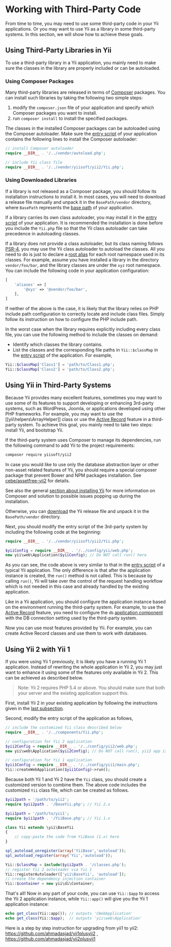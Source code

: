 Working with Third-Party Code
=============================

From time to time, you may need to use some third-party code in your Yii applications. Or you may want to
use Yii as a library in some third-party systems. In this section, we will show how to achieve these goals.


Using Third-Party Libraries in Yii <span id="using-libs-in-yii"></span>
----------------------------------

To use a third-party library in a Yii application, you mainly need to make sure the classes in the library
are properly included or can be autoloaded.

### Using Composer Packages <span id="using-composer-packages"></span>

Many third-party libraries are released in terms of [Composer](https://getcomposer.org/) packages.
You can install such libraries by taking the following two simple steps:

1. modify the `composer.json` file of your application and specify which Composer packages you want to install.
2. run `composer install` to install the specified packages.

The classes in the installed Composer packages can be autoloaded using the Composer autoloader. Make sure
the [entry script](structure-entry-scripts.md) of your application contains the following lines to install
the Composer autoloader:

```php
// install Composer autoloader
require __DIR__ . '/../vendor/autoload.php';

// include Yii class file
require __DIR__ . '/../vendor/yiisoft/yii2/Yii.php';
```

### Using Downloaded Libraries <span id="using-downloaded-libs"></span>

If a library is not released as a Composer package, you should follow its installation instructions to install it.
In most cases, you will need to download a release file manually and unpack it in the `BasePath/vendor` directory,
where `BasePath` represents the [base path](structure-applications.md#basePath) of your application.

If a library carries its own class autoloader, you may install it in the [entry script](structure-entry-scripts.md)
of your application. It is recommended the installation is done before you include the `Yii.php` file so that
the Yii class autoloader can take precedence in autoloading classes.

If a library does not provide a class autoloader, but its class naming follows [PSR-4](http://www.php-fig.org/psr/psr-4/),
you may use the Yii class autoloader to autoload the classes. All you need to do is just to declare a
[root alias](concept-aliases.md#defining-aliases) for each root namespace used in its classes. For example,
assume you have installed a library in the directory `vendor/foo/bar`, and the library classes are under
the `xyz` root namespace. You can include the following code in your application configuration:

```php
[
    'aliases' => [
        '@xyz' => '@vendor/foo/bar',
    ],
]
```

If neither of the above is the case, it is likely that the library relies on PHP include path configuration to
correctly locate and include class files. Simply follow its instruction on how to configure the PHP include path.

In the worst case when the library requires explicitly including every class file, you can use the following method
to include the classes on demand:

* Identify which classes the library contains.
* List the classes and the corresponding file paths in `Yii::$classMap` in the [entry script](structure-entry-scripts.md)
  of the application. For example,
```php
Yii::$classMap['Class1'] = 'path/to/Class1.php';
Yii::$classMap['Class2'] = 'path/to/Class2.php';
```


Using Yii in Third-Party Systems <span id="using-yii-in-others"></span>
--------------------------------

Because Yii provides many excellent features, sometimes you may want to use some of its features to support
developing or enhancing 3rd-party systems, such as WordPress, Joomla, or applications developed using other PHP
frameworks. For example, you may want to use the [[yii\helpers\ArrayHelper]] class or use the
[Active Record](db-active-record.md) feature in a third-party system. To achieve this goal, you mainly need to
take two steps: install Yii, and bootstrap Yii.

If the third-party system uses Composer to manage its dependencies, run the following command to add Yii
to the project requirements:

```bash
composer require yiisoft/yii2
```

In case you would like to use only the database abstraction layer or other non-asset related features of Yii,
you should require a special composer package that prevent Bower and NPM packages installation. See 
[cebe/assetfree-yii2](https://github.com/cebe/assetfree-yii2) for details.

See also the general [section about installing Yii](start-installation.md#installing-via-composer) for more information
on Composer and solution to possible issues popping up during the installation.

Otherwise, you can [download](http://www.yiiframework.com/download/) the Yii release file and unpack it in
the `BasePath/vendor` directory.

Next, you should modify the entry script of the 3rd-party system by including the following code at the beginning:

```php
require __DIR__ . '/../vendor/yiisoft/yii2/Yii.php';

$yiiConfig = require __DIR__ . '/../config/yii/web.php';
new yii\web\Application($yiiConfig); // Do NOT call run() here
```

As you can see, the code above is very similar to that in the [entry script](structure-entry-scripts.md) of
a typical Yii application. The only difference is that after the application instance is created, the `run()` method
is not called. This is because by calling `run()`, Yii will take over the control of the request handling workflow
which is not needed in this case and already handled by the existing application.

Like in a Yii application, you should configure the application instance based on the environment running
the third-party system. For example, to use the [Active Record](db-active-record.md) feature, you need to configure
the `db` [application component](structure-application-components.md) with the DB connection setting used by the third-party system.

Now you can use most features provided by Yii. For example, you can create Active Record classes and use them
to work with databases.


Using Yii 2 with Yii 1 <span id="using-both-yii2-yii1"></span>
----------------------

If you were using Yii 1 previously, it is likely you have a running Yii 1 application. Instead of rewriting
the whole application in Yii 2, you may just want to enhance it using some of the features only available in Yii 2.
This can be achieved as described below.

> Note: Yii 2 requires PHP 5.4 or above. You should make sure that both your server and the existing application
> support this.

First, install Yii 2 in your existing application by following the instructions given in the [last subsection](#using-yii-in-others).

Second, modify the entry script of the application as follows,

```php
// include the customized Yii class described below
require __DIR__ . '/../components/Yii.php';

// configuration for Yii 2 application
$yii2Config = require __DIR__ . '/../config/yii2/web.php';
new yii\web\Application($yii2Config); // Do NOT call run(), yii2 app is only used as service locator

// configuration for Yii 1 application
$yii1Config = require __DIR__ . '/../config/yii1/main.php';
Yii::createWebApplication($yii1Config)->run();
```

Because both Yii 1 and Yii 2 have the `Yii` class, you should create a customized version to combine them.
The above code includes the customized `Yii` class file, which can be created as follows.

```php
$yii2path = '/path/to/yii2';
require $yii2path . '/BaseYii.php'; // Yii 2.x

$yii1path = '/path/to/yii1';
require $yii1path . '/YiiBase.php'; // Yii 1.x

class Yii extends \yii\BaseYii
{
    // copy-paste the code from YiiBase (1.x) here
}

spl_autoload_unregister(array('YiiBase','autoload'));
spl_autoload_register(array('Yii','autoload'));

Yii::$classMap = include($yii2path . '/classes.php');
// register Yii 2 autoloader via Yii 1
Yii::registerAutoloader(['yii\BaseYii', 'autoload']);
// create the dependency injection container
Yii::$container = new yii\di\Container;
```

That's all! Now in any part of your code, you can use `Yii::$app` to access the Yii 2 application instance, while
`Yii::app()` will give you the Yii 1 application instance:

```php
echo get_class(Yii::app()); // outputs 'CWebApplication'
echo get_class(Yii::$app);  // outputs 'yii\web\Application'
```

Here is a step by step instruction for upgrading from yii1 to yii2: https://github.com/ahmadasjad/yii1plusyii2 , https://github.com/ahmadasjad/yii2plusyii1
